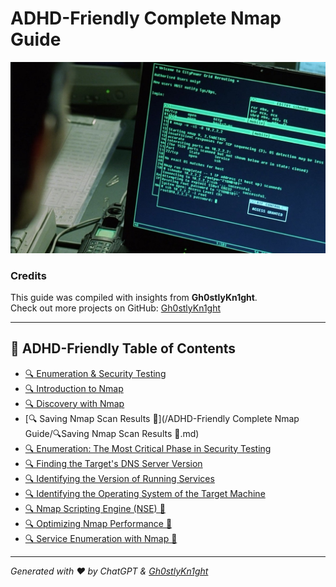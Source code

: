 
# ADHD-Friendly Complete Nmap Guide

<img title="a title" alt="Alt text" src="https://github.com/Gh0stlyKn1ght/ADHD-Friendly-security/blob/93eb2f344973599d48af85a73a80fb2304c8b5a5/ASSETS/trinity-nmapscreen-hd-crop-1200x728-1669528433.jpg">

### Credits
This guide was compiled with insights from **Gh0stlyKn1ght**.  
Check out more projects on GitHub: [Gh0stlyKn1ght](https://github.com/Gh0stlyKn1ght)

---

## 🚀 ADHD-Friendly Table of Contents

- [🔍 Enumeration & Security Testing](https://github.com/Gh0stlyKn1ght/ADHD-Friendly-security/blob/main/ADHD-Friendly%20Complete%20Nmap%20Guide/%F0%9F%94%8D%20Enumeration%20%26%20Security%20Testing%20(ADHD-Friendly%20TOC).md)
- [🔍 Introduction to Nmap](https://github.com/Gh0stlyKn1ght/ADHD-Friendly-security/blob/main/ADHD-Friendly%20Complete%20Nmap%20Guide/%F0%9F%94%8D%20Introduction%20to%20Nmap.md)
- [🔍 Discovery with Nmap](https://github.com/Gh0stlyKn1ght/ADHD-Friendly-security/blob/main/ADHD-Friendly%20Complete%20Nmap%20Guide/%F0%9F%94%8D%20Discovery%20with%20Nmap.md)
- [🔍 Saving Nmap Scan Results 🚀](/ADHD-Friendly Complete Nmap Guide/🔍Saving Nmap Scan Results 🚀.md)
- [🔍 Enumeration: The Most Critical Phase in Security Testing](https://github.com/Gh0stlyKn1ght/ADHD-Friendly-security/blob/main/ADHD-Friendly%20Complete%20Nmap%20Guide/%F0%9F%94%8D%20Enumeration%20The%20Most%20Critical%20Phase%20in%20Security%20Testing%F0%9F%94%8D.md)
- [🔍 Finding the Target's DNS Server Version](https://github.com/Gh0stlyKn1ght/ADHD-Friendly-security/blob/main/ADHD-Friendly%20Complete%20Nmap%20Guide/%F0%9F%94%8D%20Finding%20the%20Target's%20DNS%20Server%20Version.md)
- [🔍 Identifying the Version of Running Services](https://github.com/Gh0stlyKn1ght/ADHD-Friendly-security/blob/main/ADHD-Friendly%20Complete%20Nmap%20Guide/%F0%9F%94%8D%20Identifying%20the%20Version%20of%20Running%20Services.md)
- [🔍 Identifying the Operating System of the Target Machine](https://github.com/Gh0stlyKn1ght/ADHD-Friendly-security/blob/82556b877a58a20a84cb84f113d5efa11c986ac7/ADHD-Friendly%20Complete%20Nmap%20Guide/%F0%9F%94%8D%20Identifying%20the%20Operating%20System%20of%20the%20Target%20Machine.md)
- [🔍 Nmap Scripting Engine (NSE) 🚀](#nmap-scripting-engine-nse-🚀)
- [🔍 Optimizing Nmap Performance 🚀](#optimizing-nmap-performance-🚀)
- [🔍 Service Enumeration with Nmap 🚀](#service-enumeration-with-nmap-🚀)

---
*Generated with ❤️ by ChatGPT & [Gh0stlyKn1ght](https://github.com/Gh0stlyKn1ght)*

